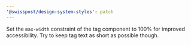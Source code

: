 ```yaml
---
'@swisspost/design-system-styles': patch
---
```


Set the `max-width` constraint of the tag component to 100% for improved accessibility. Try to keep tag text as short as possible though.
